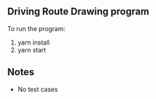 ## Driving Route Drawing program

To run the program:
1. yarn install
2. yarn start

## Notes
- No test cases